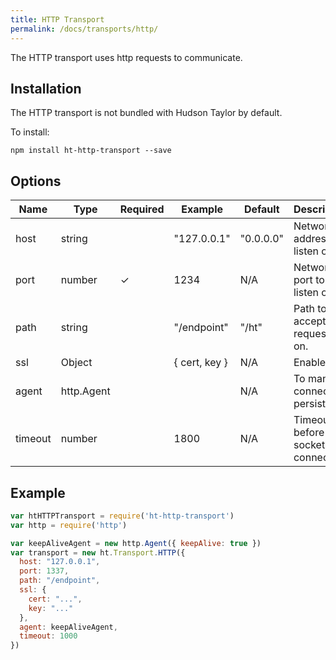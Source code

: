```yaml
---
title: HTTP Transport
permalink: /docs/transports/http/
---
```


The HTTP transport uses http requests to communicate.

## Installation

The HTTP transport is not bundled with Hudson Taylor by default.

To install:

```
npm install ht-http-transport --save
```

## Options

| Name    | Type       | Required | Example       | Default   | Description                            |
|---------|------------|----------|---------------|-----------|----------------------------------------|
| host    | string     |          | "127.0.0.1"   | "0.0.0.0" | Network address to listen on.          |
| port    | number     | ✓        | 1234          | N/A       | Network port to listen on.             |
| path    | string     |          | "/endpoint"   | "/ht"     | Path to accept requests on.            |
| ssl     | Object     |          | { cert, key } | N/A       | Enable SSL                             |
| agent   | http.Agent |          |               | N/A       | To manage connection persistence       |
| timeout | number     |          | 1800          | N/A       | Timeout before the socket is connected |

## Example

```js
var htHTTPTransport = require('ht-http-transport')
var http = require('http')

var keepAliveAgent = new http.Agent({ keepAlive: true })
var transport = new ht.Transport.HTTP({
  host: "127.0.0.1",
  port: 1337,
  path: "/endpoint",
  ssl: {
    cert: "...",
    key: "..."
  },
  agent: keepAliveAgent,
  timeout: 1000
})
```

